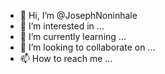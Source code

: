 - 👋 Hi, I’m @JosephNoninhale
- 👀 I’m interested in ...
- 🌱 I’m currently learning ...
- 💞️ I’m looking to collaborate on ...
- 📫 How to reach me ...

<!---
JosephNoninhale/JosephNoninhale is a ✨ special ✨ repository because its `README.md` (this file) appears on your GitHub profile.
You can click the Preview link to take a look at your changes.
--->
